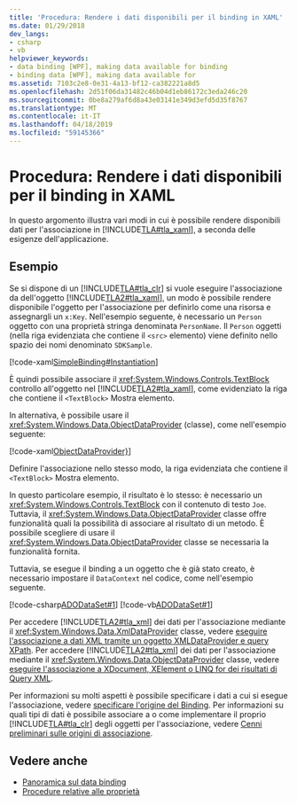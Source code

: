 ```yaml
---
title: 'Procedura: Rendere i dati disponibili per il binding in XAML'
ms.date: 01/29/2018
dev_langs:
- csharp
- vb
helpviewer_keywords:
- data binding [WPF], making data available for binding
- binding data [WPF], making data available for
ms.assetid: 7103c2e8-0e31-4a13-bf12-ca382221a8d5
ms.openlocfilehash: 2d51f06da31482c46b04d1eb86172c3eda246c20
ms.sourcegitcommit: 0be8a279af6d8a43e03141e349d3efd5d35f8767
ms.translationtype: MT
ms.contentlocale: it-IT
ms.lasthandoff: 04/18/2019
ms.locfileid: "59145366"
---
```

# <a name="how-to-make-data-available-for-binding-in-xaml"></a>Procedura: Rendere i dati disponibili per il binding in XAML
In questo argomento illustra vari modi in cui è possibile rendere disponibili dati per l'associazione in [!INCLUDE[TLA#tla_xaml](../../../../includes/tlasharptla-xaml-md.md)], a seconda delle esigenze dell'applicazione.  
  
## <a name="example"></a>Esempio  
 Se si dispone di un [!INCLUDE[TLA#tla_clr](../../../../includes/tlasharptla-clr-md.md)] si vuole eseguire l'associazione da dell'oggetto [!INCLUDE[TLA2#tla_xaml](../../../../includes/tla2sharptla-xaml-md.md)], un modo è possibile rendere disponibile l'oggetto per l'associazione per definirlo come una risorsa e assegnargli un `x:Key`. Nell'esempio seguente, è necessario un `Person` oggetto con una proprietà stringa denominata `PersonName`. Il `Person` oggetti (nella riga evidenziata che contiene il `<src>` elemento) viene definito nello spazio dei nomi denominato `SDKSample`.  
  
 [!code-xaml[SimpleBinding#Instantiation](~/samples/snippets/csharp/VS_Snippets_Wpf/SimpleBinding/CSharp/Page1.xaml?highlight=9,37)]  
  
 È quindi possibile associare il <xref:System.Windows.Controls.TextBlock> controllo all'oggetto nel [!INCLUDE[TLA2#tla_xaml](../../../../includes/tla2sharptla-xaml-md.md)], come evidenziato la riga che contiene il `<TextBlock>` Mostra elemento. 
  
 In alternativa, è possibile usare il <xref:System.Windows.Data.ObjectDataProvider> (classe), come nell'esempio seguente:  
  
 [!code-xaml[ObjectDataProvider}](~/samples/snippets/visualbasic/VS_Snippets_Wpf/SimpleBinding/VisualBasic/Page1.xaml?highlight=10-14,42)]  
  
 Definire l'associazione nello stesso modo, la riga evidenziata che contiene il `<TextBlock>` Mostra elemento.  
  
 In questo particolare esempio, il risultato è lo stesso: è necessario un <xref:System.Windows.Controls.TextBlock> con il contenuto di testo `Joe`. Tuttavia, il <xref:System.Windows.Data.ObjectDataProvider> classe offre funzionalità quali la possibilità di associare al risultato di un metodo. È possibile scegliere di usare il <xref:System.Windows.Data.ObjectDataProvider> classe se necessaria la funzionalità fornita.  
  
 Tuttavia, se esegue il binding a un oggetto che è già stato creato, è necessario impostare il `DataContext` nel codice, come nell'esempio seguente.  
  
 [!code-csharp[ADODataSet#1](~/samples/snippets/csharp/VS_Snippets_Wpf/ADODataSet/CSharp/Window1.xaml.cs#1)]
 [!code-vb[ADODataSet#1](~/samples/snippets/visualbasic/VS_Snippets_Wpf/ADODataSet/VisualBasic/Window1.xaml.vb#1)]  
  
 Per accedere [!INCLUDE[TLA2#tla_xml](../../../../includes/tla2sharptla-xml-md.md)] dei dati per l'associazione mediante il <xref:System.Windows.Data.XmlDataProvider> classe, vedere [eseguire l'associazione a dati XML tramite un oggetto XMLDataProvider e query XPath](how-to-bind-to-xml-data-using-an-xmldataprovider-and-xpath-queries.md). Per accedere [!INCLUDE[TLA2#tla_xml](../../../../includes/tla2sharptla-xml-md.md)] dei dati per l'associazione mediante il <xref:System.Windows.Data.ObjectDataProvider> classe, vedere [eseguire l'associazione a XDocument, XElement o LINQ for dei risultati di Query XML](how-to-bind-to-xdocument-xelement-or-linq-for-xml-query-results.md).  
  
 Per informazioni su molti aspetti è possibile specificare i dati a cui si esegue l'associazione, vedere [specificare l'origine del Binding](how-to-specify-the-binding-source.md). Per informazioni su quali tipi di dati è possibile associare a o come implementare il proprio [!INCLUDE[TLA#tla_clr](../../../../includes/tlasharptla-clr-md.md)] degli oggetti per l'associazione, vedere [Cenni preliminari sulle origini di associazione](binding-sources-overview.md).  
  
## <a name="see-also"></a>Vedere anche

- [Panoramica sul data binding](data-binding-overview.md)
- [Procedure relative alle proprietà](data-binding-how-to-topics.md)
